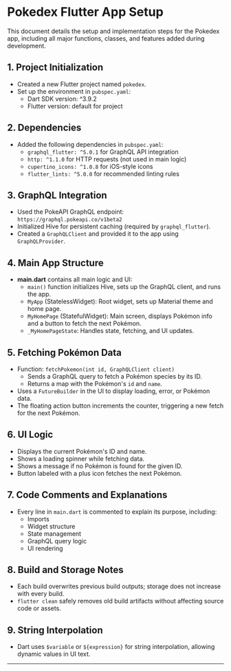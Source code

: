 # Pokedex Flutter App Setup

This document details the setup and implementation steps for the Pokedex app, including all major functions, classes, and features added during development.

## 1. Project Initialization
- Created a new Flutter project named `pokedex`.
- Set up the environment in `pubspec.yaml`:
  - Dart SDK version: ^3.9.2
  - Flutter version: default for project

## 2. Dependencies
- Added the following dependencies in `pubspec.yaml`:
  - `graphql_flutter: ^5.0.1` for GraphQL API integration
  - `http: ^1.1.0` for HTTP requests (not used in main logic)
  - `cupertino_icons: ^1.0.8` for iOS-style icons
  - `flutter_lints: ^5.0.0` for recommended linting rules

## 3. GraphQL Integration
- Used the PokeAPI GraphQL endpoint: `https://graphql.pokeapi.co/v1beta2`
- Initialized Hive for persistent caching (required by `graphql_flutter`).
- Created a `GraphQLClient` and provided it to the app using `GraphQLProvider`.

## 4. Main App Structure
- **main.dart** contains all main logic and UI:
  - `main()` function initializes Hive, sets up the GraphQL client, and runs the app.
  - `MyApp` (StatelessWidget): Root widget, sets up Material theme and home page.
  - `MyHomePage` (StatefulWidget): Main screen, displays Pokémon info and a button to fetch the next Pokémon.
  - `_MyHomePageState`: Handles state, fetching, and UI updates.

## 5. Fetching Pokémon Data
- Function: `fetchPokemon(int id, GraphQLClient client)`
  - Sends a GraphQL query to fetch a Pokémon species by its ID.
  - Returns a map with the Pokémon's `id` and `name`.
- Uses a `FutureBuilder` in the UI to display loading, error, or Pokémon data.
- The floating action button increments the counter, triggering a new fetch for the next Pokémon.

## 6. UI Logic
- Displays the current Pokémon's ID and name.
- Shows a loading spinner while fetching data.
- Shows a message if no Pokémon is found for the given ID.
- Button labeled with a plus icon fetches the next Pokémon.

## 7. Code Comments and Explanations
- Every line in `main.dart` is commented to explain its purpose, including:
  - Imports
  - Widget structure
  - State management
  - GraphQL query logic
  - UI rendering

## 8. Build and Storage Notes
- Each build overwrites previous build outputs; storage does not increase with every build.
- `flutter clean` safely removes old build artifacts without affecting source code or assets.

## 9. String Interpolation
- Dart uses `$variable` or `${expression}` for string interpolation, allowing dynamic values in UI text.

---


